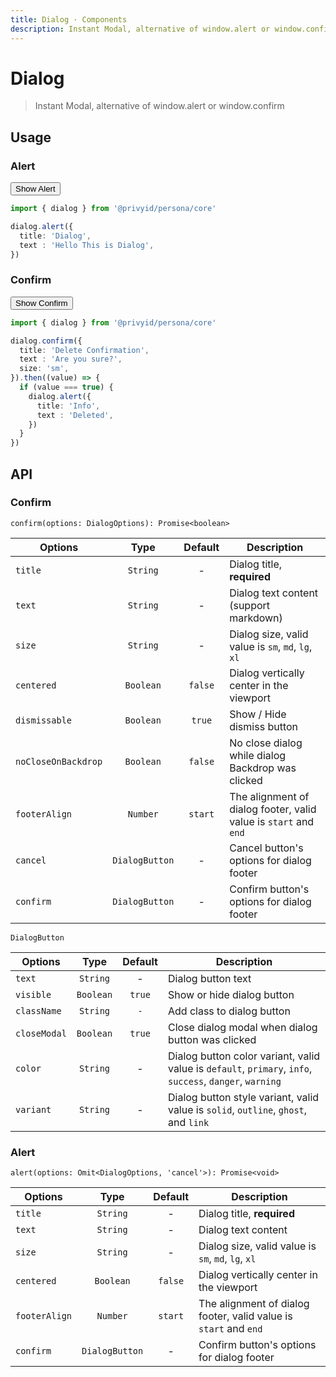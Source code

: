 ```yaml
---
title: Dialog · Components
description: Instant Modal, alternative of window.alert or window.confirm
---
```


<script setup>
  import Button from '../button/Button.vue'
  import * as dialog from '.'

  function example1 () {
    dialog.alert({
      title: 'Dialog',
      text : 'Hello This is Dialog',
    })
  }

  function example2 () {
    dialog.confirm({
      title: 'Delete Confirmation',
      text : 'Are you sure?',
    }).then((value) => {
      if (value === true) {
        dialog.alert({
          title: 'Info',
          text : 'Deleted',
        })
      }
    })
  }
</script>

# Dialog

> Instant Modal, alternative of window.alert or window.confirm

## Usage

### Alert

<div class="flex mt-5">
  <Button @click="example1" color="info">Show Alert</Button>
</div>

```ts
import { dialog } from '@privyid/persona/core'

dialog.alert({
  title: 'Dialog',
  text : 'Hello This is Dialog',
})
```

### Confirm

<div class="flex mt-5">
  <Button @click="example2" color="info">Show Confirm</Button>
</div>

```ts
import { dialog } from '@privyid/persona/core'

dialog.confirm({
  title: 'Delete Confirmation',
  text : 'Are you sure?',
  size: 'sm',
}).then((value) => {
  if (value === true) {
    dialog.alert({
      title: 'Info',
      text : 'Deleted',
    })
  }
})
```


## API

### Confirm

`confirm(options: DialogOptions): Promise<boolean>`

| Options             |   Type   | Default  | Description                                                                     |
|---------------------|:--------------:|:--------:|---------------------------------------------------------------------------|
| `title`             | `String`       |    -     | Dialog title, **required**                                                |
| `text`              | `String`       |    -     | Dialog text content (support markdown)                                    |
| `size`              | `String`       |    -     | Dialog size, valid value is `sm`, `md`, `lg`, `xl`                        |
| `centered`          | `Boolean`      | `false`  | Dialog vertically center in the viewport                                  |
| `dismissable`       | `Boolean`      | `true`   | Show / Hide dismiss button                                                |
| `noCloseOnBackdrop` | `Boolean`      | `false`  | No close dialog while dialog Backdrop was clicked                         |
| `footerAlign`       | `Number`       | `start`  | The alignment of dialog footer, valid value is `start` and `end`          |
| `cancel`            | `DialogButton` |    -     | Cancel button's options for dialog footer                                 |
| `confirm`           | `DialogButton` |    -     | Confirm button's options for dialog footer                                |

`DialogButton`

| Options       |   Type    | Default  | Description                                                               |
|---------------|:---------:|:--------:|---------------------------------------------------------------------------|
| `text`        | `String`  |    -     | Dialog button text                                                        |
| `visible`     | `Boolean` |  `true`  | Show or hide dialog button                                                |
| `className`   | `String`  | `-`      | Add class to dialog button                                                |
| `closeModal`  | `Boolean` |  `true`  | Close dialog modal when dialog button was clicked                         |
| `color`       | `String`  |    -     | Dialog button color variant, valid value is `default`, `primary`, `info`, `success`, `danger`, `warning`                                           |
| `variant`     | `String`  |    -     | Dialog button style variant, valid value is `solid`, `outline`, `ghost`, and `link`                                              |

### Alert

`alert(options: Omit<DialogOptions, 'cancel'>): Promise<void>`

| Options       |   Type   | Default  | Description                                                               |
|---------------|:--------:|:--------:|---------------------------------------------------------------------------|
| `title`       | `String` |    -     | Dialog title, **required**                                                |
| `text`        | `String` |    -     | Dialog text content                                                       |
| `size`        | `String` |    -     | Dialog size, valid value is `sm`, `md`, `lg`, `xl`                        |
| `centered`    | `Boolean`|  `false` | Dialog vertically center in the viewport                                  |
| `footerAlign` | `Number` |  `start` | The alignment of dialog footer, valid value is `start` and `end`          |
| `confirm`     | `DialogButton` |    -     | Confirm button's options for dialog footer                          |